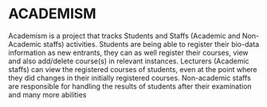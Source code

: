 # ACADEMISM
Academism is a project that tracks Students and Staffs (Academic and Non-Academic staffs) activities. Students are being able to register their bio-data information as new entrants, they can as well register their courses, view and also add/delete course(s) in relevant instances. Lecturers (Academic staffs) can view the registered courses of students, even at the point where they did changes in their initially registered courses. Non-academic staffs are responsible for handling the results of students after their examination and many more abilities
